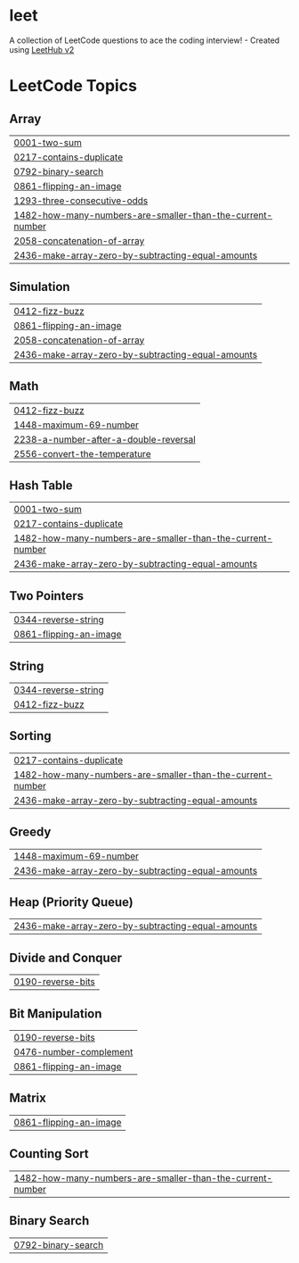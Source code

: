 # leet
A collection of LeetCode questions to ace the coding interview! - Created using [LeetHub v2](https://github.com/arunbhardwaj/LeetHub-2.0)

<!---LeetCode Topics Start-->
# LeetCode Topics
## Array
|  |
| ------- |
| [0001-two-sum](https://github.com/junaid9001/leet/tree/master/0001-two-sum) |
| [0217-contains-duplicate](https://github.com/junaid9001/leet/tree/master/0217-contains-duplicate) |
| [0792-binary-search](https://github.com/junaid9001/leet/tree/master/0792-binary-search) |
| [0861-flipping-an-image](https://github.com/junaid9001/leet/tree/master/0861-flipping-an-image) |
| [1293-three-consecutive-odds](https://github.com/junaid9001/leet/tree/master/1293-three-consecutive-odds) |
| [1482-how-many-numbers-are-smaller-than-the-current-number](https://github.com/junaid9001/leet/tree/master/1482-how-many-numbers-are-smaller-than-the-current-number) |
| [2058-concatenation-of-array](https://github.com/junaid9001/leet/tree/master/2058-concatenation-of-array) |
| [2436-make-array-zero-by-subtracting-equal-amounts](https://github.com/junaid9001/leet/tree/master/2436-make-array-zero-by-subtracting-equal-amounts) |
## Simulation
|  |
| ------- |
| [0412-fizz-buzz](https://github.com/junaid9001/leet/tree/master/0412-fizz-buzz) |
| [0861-flipping-an-image](https://github.com/junaid9001/leet/tree/master/0861-flipping-an-image) |
| [2058-concatenation-of-array](https://github.com/junaid9001/leet/tree/master/2058-concatenation-of-array) |
| [2436-make-array-zero-by-subtracting-equal-amounts](https://github.com/junaid9001/leet/tree/master/2436-make-array-zero-by-subtracting-equal-amounts) |
## Math
|  |
| ------- |
| [0412-fizz-buzz](https://github.com/junaid9001/leet/tree/master/0412-fizz-buzz) |
| [1448-maximum-69-number](https://github.com/junaid9001/leet/tree/master/1448-maximum-69-number) |
| [2238-a-number-after-a-double-reversal](https://github.com/junaid9001/leet/tree/master/2238-a-number-after-a-double-reversal) |
| [2556-convert-the-temperature](https://github.com/junaid9001/leet/tree/master/2556-convert-the-temperature) |
## Hash Table
|  |
| ------- |
| [0001-two-sum](https://github.com/junaid9001/leet/tree/master/0001-two-sum) |
| [0217-contains-duplicate](https://github.com/junaid9001/leet/tree/master/0217-contains-duplicate) |
| [1482-how-many-numbers-are-smaller-than-the-current-number](https://github.com/junaid9001/leet/tree/master/1482-how-many-numbers-are-smaller-than-the-current-number) |
| [2436-make-array-zero-by-subtracting-equal-amounts](https://github.com/junaid9001/leet/tree/master/2436-make-array-zero-by-subtracting-equal-amounts) |
## Two Pointers
|  |
| ------- |
| [0344-reverse-string](https://github.com/junaid9001/leet/tree/master/0344-reverse-string) |
| [0861-flipping-an-image](https://github.com/junaid9001/leet/tree/master/0861-flipping-an-image) |
## String
|  |
| ------- |
| [0344-reverse-string](https://github.com/junaid9001/leet/tree/master/0344-reverse-string) |
| [0412-fizz-buzz](https://github.com/junaid9001/leet/tree/master/0412-fizz-buzz) |
## Sorting
|  |
| ------- |
| [0217-contains-duplicate](https://github.com/junaid9001/leet/tree/master/0217-contains-duplicate) |
| [1482-how-many-numbers-are-smaller-than-the-current-number](https://github.com/junaid9001/leet/tree/master/1482-how-many-numbers-are-smaller-than-the-current-number) |
| [2436-make-array-zero-by-subtracting-equal-amounts](https://github.com/junaid9001/leet/tree/master/2436-make-array-zero-by-subtracting-equal-amounts) |
## Greedy
|  |
| ------- |
| [1448-maximum-69-number](https://github.com/junaid9001/leet/tree/master/1448-maximum-69-number) |
| [2436-make-array-zero-by-subtracting-equal-amounts](https://github.com/junaid9001/leet/tree/master/2436-make-array-zero-by-subtracting-equal-amounts) |
## Heap (Priority Queue)
|  |
| ------- |
| [2436-make-array-zero-by-subtracting-equal-amounts](https://github.com/junaid9001/leet/tree/master/2436-make-array-zero-by-subtracting-equal-amounts) |
## Divide and Conquer
|  |
| ------- |
| [0190-reverse-bits](https://github.com/junaid9001/leet/tree/master/0190-reverse-bits) |
## Bit Manipulation
|  |
| ------- |
| [0190-reverse-bits](https://github.com/junaid9001/leet/tree/master/0190-reverse-bits) |
| [0476-number-complement](https://github.com/junaid9001/leet/tree/master/0476-number-complement) |
| [0861-flipping-an-image](https://github.com/junaid9001/leet/tree/master/0861-flipping-an-image) |
## Matrix
|  |
| ------- |
| [0861-flipping-an-image](https://github.com/junaid9001/leet/tree/master/0861-flipping-an-image) |
## Counting Sort
|  |
| ------- |
| [1482-how-many-numbers-are-smaller-than-the-current-number](https://github.com/junaid9001/leet/tree/master/1482-how-many-numbers-are-smaller-than-the-current-number) |
## Binary Search
|  |
| ------- |
| [0792-binary-search](https://github.com/junaid9001/leet/tree/master/0792-binary-search) |
<!---LeetCode Topics End-->